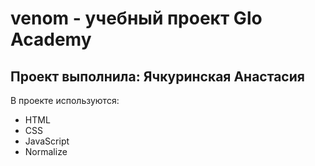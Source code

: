 # venom - учебный проект Glo Academy
## Проект выполнила: Ячкуринская Анастасия

В проекте используются:
- HTML
- CSS
- JavaScript
- Normalize
